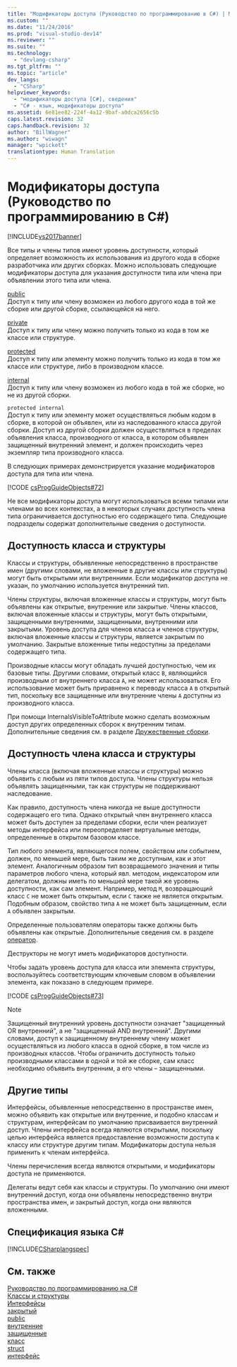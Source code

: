 ```yaml
---
title: "Модификаторы доступа (Руководство по программированию в C#) | Microsoft Docs"
ms.custom: ""
ms.date: "11/24/2016"
ms.prod: "visual-studio-dev14"
ms.reviewer: ""
ms.suite: ""
ms.technology: 
  - "devlang-csharp"
ms.tgt_pltfrm: ""
ms.topic: "article"
dev_langs: 
  - "CSharp"
helpviewer_keywords: 
  - "модификаторы доступа [C#], сведения"
  - "C# - язык, модификаторы доступа"
ms.assetid: 6e81ee82-224f-4a12-9baf-a0dca2656c5b
caps.latest.revision: 32
caps.handback.revision: 32
author: "BillWagner"
ms.author: "wiwagn"
manager: "wpickett"
translationtype: Human Translation
---
```

# Модификаторы доступа (Руководство по программированию в C#)
[!INCLUDE[vs2017banner](../../../csharp/includes/vs2017banner.md)]

Все типы и члены типов имеют уровень доступности, который определяет возможность их использования из другого кода в сборке разработчика или других сборках.  Можно использовать следующие модификаторы доступа для указания доступности типа или члена при объявлении этого типа или члена.  
  
 [public](../../../csharp/language-reference/keywords/public.md)  
 Доступ к типу или члену возможен из любого другого кода в той же сборке или другой сборке, ссылающейся на него.  
  
 [private](../../../csharp/language-reference/keywords/private.md)  
 Доступ к типу или члену можно получить только из кода в том же классе или структуре.  
  
 [protected](../../../csharp/language-reference/keywords/protected.md)  
 Доступ к типу или элементу можно получить только из кода в том же классе или структуре, либо в производном классе.  
  
 [internal](../../../csharp/language-reference/keywords/internal.md)  
 Доступ к типу или члену возможен из любого кода в той же сборке, но не из другой сборки.  
  
 `protected internal`  
 Доступ к типу или элементу может осуществляться любым кодом в сборке, в которой он объявлен, или из наследованного класса другой сборки.  Доступ из другой сборки должен осуществляться в пределах объявления класса, производного от класса, в котором объявлен защищенный внутренний элемент, и должен происходить через экземпляр типа производного класса.  
  
 В следующих примерах демонстрируется указание модификаторов доступа для типа или члена.  
  
 [!CODE [csProgGuideObjects#72](../CodeSnippet/VS_Snippets_VBCSharp/csProgGuideObjects#72)]  
  
 Не все модификаторы доступа могут использоваться всеми типами или членами во всех контекстах, а в некоторых случаях доступность члена типа ограничивается доступностью его содержащего типа.  Следующие подразделы содержат дополнительные сведения о доступности.  
  
## Доступность класса и структуры  
 Классы и структуры, объявленные непосредственно в пространстве имен \(другими словами, не вложенные в другие классы или структуры\) могут быть открытыми или внутренними.  Если модификатор доступа не указан, по умолчанию используется внутренний тип.  
  
 Члены структуры, включая вложенные классы и структуры, могут быть объявлены как открытые, внутренние или закрытые.  Члены классов, включая вложенные классы и структуры, могут быть открытыми, защищенными внутренними, защищенными, внутренними или закрытыми.  Уровень доступа для членов класса и членов структуры, включая вложенные классы и структуры, является закрытым по умолчанию.  Закрытые вложенные типы недоступны за пределами содержащего типа.  
  
 Производные классы могут обладать лучшей доступностью, чем их базовые типы.  Другими словами, открытый класс `B`, являющийся производным от внутреннего класса `A`, не может использоваться.  Его использование может быть приравнено к переводу класса `A` в открытый тип, поскольку все защищенные или внутренние члены `A` доступны из производного класса.  
  
 При помощи InternalsVisibleToAttribute можно сделать возможным доступ других определенных сборок к внутренним типам.  Дополнительные сведения см. в разделе [Дружественные сборки](../Topic/Friend%20Assemblies%20\(C%23%20and%20Visual%20Basic\).md).  
  
## Доступность члена класса и структуры  
 Члены класса \(включая вложенные классы и структуры\) можно объявить с любым из пяти типов доступа.  Члены структуры нельзя объявлять защищенными, так как структуры не поддерживают наследование.  
  
 Как правило, доступность члена никогда не выше доступности содержащего его типа.  Однако открытый член внутреннего класса может быть доступен за пределами сборки, если член реализует методы интерфейса или переопределяет виртуальные методы, определенные в открытом базовом классе.  
  
 Тип любого элемента, являющегося полем, свойством или событием, должен, по меньшей мере, быть таким же доступным, как и этот элемент.  Аналогичным образом тип возвращаемого значения и типы параметров любого члена, который явл. методом, индексатором или делегатом, должны иметь по меньшей мере такой же уровень доступности, как сам элемент.  Например, метод `M`, возвращающий класс `C` не может быть открытым, если `C` также не является открытым.  Подобным образом, свойство типа `A` не может быть защищенным, если `A` объявлен закрытым.  
  
 Определенные пользователям операторы также должны быть объявлены как открытые.  Дополнительные сведения см. в разделе [оператор](../../../csharp/language-reference/keywords/operator.md).  
  
 Деструкторы не могут иметь модификаторов доступности.  
  
 Чтобы задать уровень доступа для класса или элемента структуры, воспользуйтесь соответствующим ключевым словом в объявлении элемента, как показано в следующем примере.  
  
 [!CODE [csProgGuideObjects#73](../CodeSnippet/VS_Snippets_VBCSharp/csProgGuideObjects#73)]  
  
> [!NOTE]
>  Защищенный внутренний уровень доступности означает "защищенный OR внутренний", а не "защищенный AND внутренний".  Другими словами, доступ к защищенному внутреннему члену может осуществляться из любого класса в одной сборке, в том числе из производных классов.  Чтобы ограничить доступность только производными классами в одной и той же сборке, сам класс необходимо объявить внутренним, а его члены – защищенными.  
  
## Другие типы  
 Интерфейсы, объявленные непосредственно в пространстве имен, можно объявить как открытые или внутренние, и подобно классам и структурам, интерфейсам по умолчанию присваивается внутренний доступ.  Члены интерфейса всегда являются открытыми, поскольку целью интерфейса является предоставление возможности доступа к классу или структуре другим типам.  Модификаторы доступа нельзя применить к членам интерфейса.  
  
 Члены перечисления всегда являются открытыми, и модификаторы доступа не применяются.  
  
 Делегаты ведут себя как классы и структуры.  По умолчанию они имеют внутренний доступ, когда они объявлены непосредственно внутри пространства имен, и закрытый доступ, когда они являются вложенными.  
  
## Спецификация языка C\#  
 [!INCLUDE[CSharplangspec](../../../csharp/language-reference/keywords/includes/csharplangspec_md.md)]  
  
## См. также  
 [Руководство по программированию на C\#](../../../csharp/programming-guide/index.md)   
 [Классы и структуры](../../../csharp/programming-guide/classes-and-structs/index.md)   
 [Интерфейсы](../../../csharp/programming-guide/interfaces/index.md)   
 [закрытый](../../../csharp/language-reference/keywords/private.md)   
 [public](../../../csharp/language-reference/keywords/public.md)   
 [внутренние](../../../csharp/language-reference/keywords/internal.md)   
 [защищенные](../../../csharp/language-reference/keywords/protected.md)   
 [класс](../../../csharp/language-reference/keywords/class.md)   
 [struct](../../../csharp/language-reference/keywords/struct.md)   
 [интерфейс](../../../csharp/language-reference/keywords/interface.md)